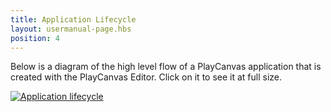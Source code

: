 ```yaml
---
title: Application Lifecycle
layout: usermanual-page.hbs
position: 4
---
```


Below is a diagram of the high level flow of a PlayCanvas application that is created with the PlayCanvas Editor. Click on it to see it at full size.

[![Application lifecycle][lifecycle-diagram]][lifecycle-diagram]


[lifecycle-diagram]: /images/user-manual/scripting/application-lifecycle.png